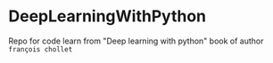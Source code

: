# DeepLearningWithPython
Repo for code learn from "Deep learning with python" book of author `françois chollet`
